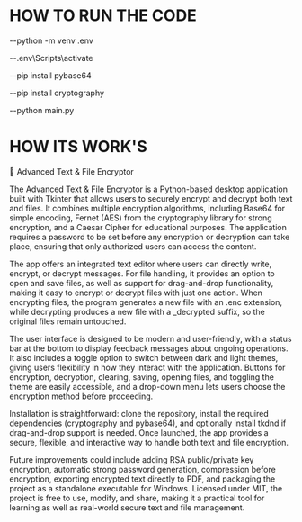 # HOW TO RUN THE CODE 

--python -m venv .env

--.env\Scripts\activate

--pip install pybase64

--pip install cryptography

--python main.py


# HOW ITS WORK'S

🔐 Advanced Text & File Encryptor

The Advanced Text & File Encryptor is a Python-based desktop application built with Tkinter that allows users to securely encrypt and decrypt both text and files. 
It combines multiple encryption algorithms, including Base64 for simple encoding, Fernet (AES) from the cryptography library for strong encryption, and a Caesar 
Cipher for educational purposes. The application requires a password to be set before any encryption or decryption can take place, ensuring that only authorized 
users can access the content.

The app offers an integrated text editor where users can directly write, encrypt, or decrypt messages. For file handling, it provides an option to open and save 
files, as well as support for drag-and-drop functionality, making it easy to encrypt or decrypt files with just one action. When encrypting files, the program 
generates a new file with an .enc extension, while decrypting produces a new file with a _decrypted suffix, so the original files remain untouched.

The user interface is designed to be modern and user-friendly, with a status bar at the bottom to display feedback messages about ongoing operations. It also 
includes a toggle option to switch between dark and light themes, giving users flexibility in how they interact with the application. Buttons for encryption, 
decryption, clearing, saving, opening files, and toggling the theme are easily accessible, and a drop-down menu lets users choose the encryption method before proceeding.

Installation is straightforward: clone the repository, install the required dependencies (cryptography and pybase64), and optionally install tkdnd if drag-and-drop 
support is needed. Once launched, the app provides a secure, flexible, and interactive way to handle both text and file encryption.

Future improvements could include adding RSA public/private key encryption, automatic strong password generation, compression before encryption, exporting encrypted 
text directly to PDF, and packaging the project as a standalone executable for Windows. Licensed under MIT, the project is free to use, modify, and share, making it 
a practical tool for learning as well as real-world secure text and file management.

